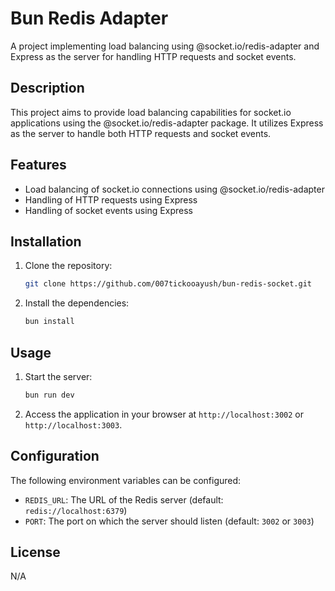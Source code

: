 # Bun Redis Adapter

A project implementing load balancing using @socket.io/redis-adapter and Express as the server for handling HTTP requests and socket events.

## Description

This project aims to provide load balancing capabilities for socket.io applications using the @socket.io/redis-adapter package. It utilizes Express as the server to handle both HTTP requests and socket events.

## Features

- Load balancing of socket.io connections using @socket.io/redis-adapter
- Handling of HTTP requests using Express
- Handling of socket events using Express

## Installation

1. Clone the repository:

    ```bash
    git clone https://github.com/007tickooayush/bun-redis-socket.git
    ```

2. Install the dependencies:

    ```bash
    bun install
    ```

## Usage

1. Start the server:

    ```bash
    bun run dev
    ```

2. Access the application in your browser at `http://localhost:3002` or `http://localhost:3003`.

## Configuration

The following environment variables can be configured:

- `REDIS_URL`: The URL of the Redis server (default: `redis://localhost:6379`)
- `PORT`: The port on which the server should listen (default: `3002` or `3003`)

## License

N/A